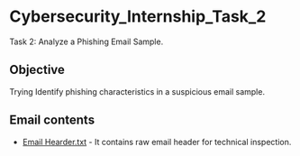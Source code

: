 # Cybersecurity_Internship_Task_2
Task 2: Analyze a Phishing Email Sample.

## Objective
Trying Identify phishing characteristics in a suspicious email sample.

## Email contents
* [Email Hearder.txt](https://github.com/KRakeshkumar0011/Cybersecurity_Internship_Task_2/blob/main/Email%20Header.txt) - It contains raw email header for technical inspection.
